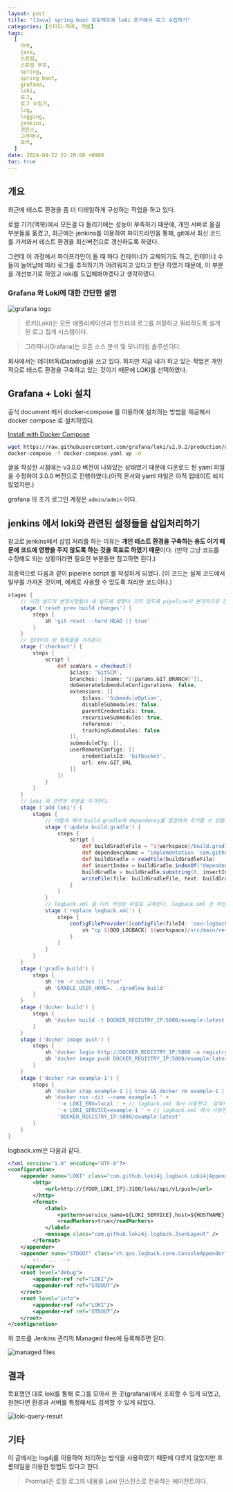 ```yaml
---
layout: post
title: "[Java] spring boot 프로젝트에 loki 추가해서 로그 수집하기"
categories: [스터디-자바, 개발]
tags:
  [
    자바,
    java,
    스프링,
    스프링 부트,
    spring,
    spring boot,
    grafana,
    loki,
    로그,
    로그 수집기,
    log,
    logging,
    jenkins,
    젠킨스,
    그라파나,
    로키,
  ]
date: 2024-04-22 22:20:00 +0900
toc: true
---
```


## 개요

최근에 테스트 환경을 좀 더 디테일하게 구성하는 작업을 하고 있다.

로컬 기기(맥북)에서 모든걸 다 돌리기에는 성능이 부족하기 때문에, 개인 서버로 옮길 부분들을 옮겼고,
최근에는 jenkins를 이용하여 파이프라인을 통해, git에서 최신 코드를 가져와서 테스트 환경을 최신버전으로 갱신하도록 하였다.

그런데 이 과정에서 파이프라인이 돌 때 마다 컨테이너가 교체되기도 하고, 컨테이너 수들이 늘어남에 따라 로그를 추적하기가 어려워지고 있다고 판단 하였기 때문에, 이 부분을 개선보기로 하였고 loki를 도입해봐야겠다고 생각하였다.

### Grafana 와 Loki에 대한 간단한 설명

![grafana logo](/assets/images/2024-04-22-java-loki-grafana-with-spring-boot/grafana.png)

> 로키(Loki)는 모든 애플리케이션과 인프라의 로그를 저장하고 쿼리하도록 설계된 로그 집계 시스템이다.

> 그라파나(Grafana)는 오픈 소스 분석 및 모니터링 솔루션이다.

회사에서는 데이터독(Datadog)을 쓰고 있다. 하지만 지금 내가 하고 있는 작업은 개인적으로 테스트 환경을 구축하고 있는 것이기 때문에 LOKI를 선택하였다.

## Grafana + Loki 설치

공식 document 에서 docker-compose 를 이용하여 설치하는 방법을 제공해서 docker compose 로 설치하였다.

[Install with Docker Compose](https://grafana.com/docs/loki/latest/setup/install/docker/#install-with-docker-compose)

```sh
wget https://raw.githubusercontent.com/grafana/loki/v2.9.2/production/docker-compose.yaml -O docker-compose.yaml
docker-compose -f docker-compose.yaml up -d
```

글을 작성한 시점에는 v3.0.0 버전이 나와있는 상태였기 때문에 다운로드 된 yaml 파일을 수정하여 3.0.0 버전으로 진행하였다.(아직 문서와 yaml 파일은 아직 업데이트 되지 않았지만.)

grafana 의 초기 로그인 계정은 `admin/admin` 이다.

## jenkins 에서 loki와 관련된 설정들을 삽입처리하기

참고로 jenkins에서 삽입 처리를 하는 이유는 **개인 테스트 환경을 구축하는 용도 이기 때문에 코드에 영향을 주지 않도록 하는 것을 목표로 하였기 때문**이다.
(만약 그냥 코드를 수정해도 되는 상황이라면 필요한 부분들만 참고하면 된다.)

최종적으로 다음과 같이 pipeline script 를 작성하게 되었다. (이 코드는 실제 코드에서 일부를 가져온 것이며, 예제로 사용할 수 있도록 처리한 코드이다.)

```groovy
stages {
    // 이전 빌드의 변경사항들이 새 빌드에 영향이 가지 않도록 pipeline이 본격적으로 진행되기 전에 초기화를 진행하였다.
    stage ('reset prev build changes') {
        steps {
            sh 'git reset --hard HEAD || true'
        }
    }
    // 업데이트 된 항목들을 가져온다.
    stage ('checkout') {
        steps {
            script {
                def scmVars = checkout([
                    $class: 'GitSCM',
                    branches: [[name: "${params.GIT_BRANCH}"]],
                    doGenerateSubmoduleConfigurations: false,
                    extensions: [[
                        $class: 'SubmoduleOption',
                        disableSubmodules: false,
                        parentCredentials: true,
                        recursiveSubmodules: true,
                        reference: '',
                        trackingSubmodules: false
                    ]],
                    submoduleCfg: [],
                    userRemoteConfigs: [[
                        credentialsId: 'bitbucket',
                        url: env.GIT_URL
                    ]]
                ])
            }
        }
    }
    // loki 와 관련된 부분을 추가한다.
    stage ('add loki') {
        stages {
            // 어떻게 해야 build.gradle에 dependency를 깔끔하게 추가할 수 있을까 찾아보았는데 아직 이 방법보다 깔끔한 방법은 찾지 못하였다.
            stage ('update build.gradle') {
                steps {
                    script {
                        def buildGradleFile = "${workspace}/build.gradle"
                        def dependencyName = "implementation 'com.github.loki4j:loki-logback-appender:1.5.1'"
                        def buildGradle = readFile(buildGradleFile)
                        def insertIndex = buildGradle.indexOf("dependencies {") + 15
                        buildGradle = buildGradle.substring(0, insertIndex) + "\n    " + dependencyName + "\n" + buildGradle.substring(insertIndex)
                        writeFile(file: buildGradleFile, text: buildGradle)
                    }
                }
            }
            // logback.xml 을 미리 작성된 파일로 교체한다. logback.xml 은 하단에서 정리한다.
            stage ('replace logback.xml') {
                steps {
                    configFileProvider([configFile(fileId: 'ooo-logback', variable: 'OOO_LOGBACK')]) {
                        sh "cp ${OOO_LOGBACK} ${workspace}/src/main/resources/logback.xml"
                    }
                }
            }
        }
    }
    stage ('gradle build') {
        steps {
            sh 'rm -r caches || true'
            sh 'GRADLE_USER_HOME=. ./gradlew build'
        }
    }
    stage ('docker build') {
        steps {
            sh 'docker build -t DOCKER_REGISTRY_IP:5000/example:latest .'
        }
    }
    stage ('docker image push') {
        steps {
            sh 'docker login http://DOCKER_REGISTRY_IP:5000 -u registry_id -p registry_password'
            sh 'docker image push DOCKER_REGISTRY_IP:5000/example:latest'
        }
    }
    stage ('docker run example-1') {
        steps {
            sh 'docker stop example-1 || true && docker rm example-1 || true'
            sh 'docker run -dit --name example-1 ' +
                '-e LOKI_ENV=local ' + // logback.xml 에서 사용한다. 검색시 환경을 구분하는데 사용된다.
                '-e LOKI_SERVICE=example-1 ' + // logback.xml 에서 사용한다. 검색시 서비스(서버)를 구분하는데 사용된다.
                'DOCKER_REGISTRY_IP:5000/example:latest'
        }
    }
}
```

logback.xml은 다음과 같다.

```xml
<?xml version="1.0" encoding="UTF-8"?>
<configuration>
    <appender name="LOKI" class="com.github.loki4j.logback.Loki4jAppender">
        <http>
            <url>http://{YOUR_LOKI_IP}:3100/loki/api/v1/push</url>
        </http>
        <format>
            <label>
                <pattern>service_name=${LOKI_SERVICE},host=${HOSTNAME},level=%level,env=${LOKI_ENV}</pattern>
                <readMarkers>true</readMarkers>
            </label>
            <message class="com.github.loki4j.logback.JsonLayout" />
        </format>
    </appender>
    <appender name="STDOUT" class="ch.qos.logback.core.ConsoleAppender">
        <!-- ... -->
    </appender>
    <root level="debug">
        <appender-ref ref="LOKI"/>
        <appender-ref ref="STDOUT"/>
    </root>
    <root level="info">
        <appender-ref ref="LOKI"/>
        <appender-ref ref="STDOUT"/>
    </root>
</configuration>
```

위 코드를 Jenkins 관리의 Managed files에 등록해주면 된다.

![managed files](/assets/images/2024-04-22-java-loki-grafana-with-spring-boot/managed-files.png)

## 결과

목표했던 대로 loki를 통해 로그를 모아서 한 곳(grafana)에서 조회할 수 있게 되었고, 원한다면 환경과 서버를 특정해서도 검색할 수 있게 되었다.

![loki-query-result](/assets/images/2024-04-22-java-loki-grafana-with-spring-boot/loki-query-result.png)

## 기타

이 글에서는 log4j를 이용하여 처리하는 방식을 사용하였기 때문에 다루지 않았지만 프롬테일을 이용한 방법도 있다고 한다.

> Promtail은 로컬 로그의 내용을 Loki 인스턴스로 전송하는 에이전트이다.
